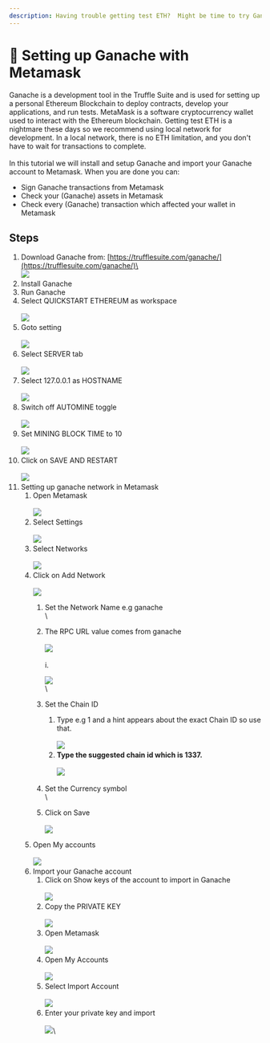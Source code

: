 ```yaml
---
description: Having trouble getting test ETH?  Might be time to try Ganache.
---
```


# 🍫 Setting up Ganache with Metamask

Ganache is a development tool in the Truffle Suite and is used for setting up a personal Ethereum Blockchain to deploy contracts, develop your applications, and run tests. MetaMask is a software cryptocurrency wallet used to interact with the Ethereum blockchain.  Getting test ETH is a nightmare these days so we recommend using local network for development. In a local network, there is no ETH limitation, and you don't have to wait for transactions to complete. \
\
In this tutorial we will install and setup Ganache and import your Ganache account to Metamask. When you are done you can:

* Sign Ganache transactions from Metamask
* Check your (Ganache) assets in Metamask
* Check every (Ganache) transaction which affected your wallet in Metamask

## Steps

1. Download Ganache from: [https://trufflesuite.com/ganache/](https://trufflesuite.com/ganache/)\
   \
   ![](<../.gitbook/assets/image (16).png>)
2. Install Ganache
3. Run Ganache
4. Select QUICKSTART ETHEREUM as workspace\
   \
   ![](<../.gitbook/assets/image (22).png>)
5. Goto setting\
   \
   ![](<../.gitbook/assets/image (14).png>)
6. Select SERVER tab\
   \
   ![](<../.gitbook/assets/image (20).png>)
7. Select 127.0.0.1 as HOSTNAME\
   \
   ![](<../.gitbook/assets/image (25).png>)
8. Switch off AUTOMINE toggle\
   \
   ![](<../.gitbook/assets/image (35).png>)
9. Set MINING BLOCK TIME to 10\
   \
   ![](<../.gitbook/assets/image (4).png>)
10. Click on SAVE AND RESTART\
    \
    ![](<../.gitbook/assets/image (5).png>)
11. Setting up ganache network in Metamask
    1. Open Metamask\
       \
       ![](<../.gitbook/assets/image (6).png>)
    2. Select Settings\
       \
       ![](<../.gitbook/assets/image (31).png>)
    3. Select Networks\
       \
       ![](<../.gitbook/assets/image (2) (1).png>)
    4. Click on Add Network\
       \
       ![](<../.gitbook/assets/image (32).png>)
       1. Set the Network Name e.g ganache\
          \

       2.  The RPC URL value comes from ganache\
           \
           ![](<../.gitbook/assets/image (33).png>)\
           \
           &#x20;                                                              i.      &#x20;

           ![](<../.gitbook/assets/image (34).png>)\
           \

       3. Set the Chain ID
          1. Type e.g 1 and a hint appears about the exact Chain ID so use that.\
             \
             ![](<../.gitbook/assets/image (28).png>)
          2. **Type the suggested chain id which is 1337.**\
             \
             ![](<../.gitbook/assets/image (37).png>)
       4. Set the Currency symbol\
          \

       5. Click on Save\
          \
          ![](<../.gitbook/assets/image (23).png>)
    5. Open My accounts\
       \
       ![](<../.gitbook/assets/image (26).png>)
    6. Import your Ganache account&#x20;
       1. Click on Show keys of the account to import in Ganache\
          \
          ![](<../.gitbook/assets/image (21).png>)
       2. Copy the PRIVATE KEY\
          \
          ![](<../.gitbook/assets/image (19).png>)
       3. Open Metamask\
          \
          ![](<../.gitbook/assets/image (13).png>)
       4. Open My Accounts\
          \
          ![](<../.gitbook/assets/image (15).png>)
       5. Select Import Account\
          \
          ![](<../.gitbook/assets/image (18).png>)
       6. Enter your private key and import\
          \
          ![](<../.gitbook/assets/image (7) (2).png>)\
